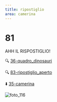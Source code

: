 ```yaml
---
title: ripostiglio
area: camerina
---
```

# 81
AHH IL RISPOSTIGLIO!

🔍 [36-quadro_dinosauri](36-quadro_dinosauri.md)

🔍 [83-ripostiglio_aperto](83-ripostiglio_aperto.md)

⬇️ [35-camerina](35-camerina.md)

![foto_116](_assets/preview_color/foto_116.jpg)